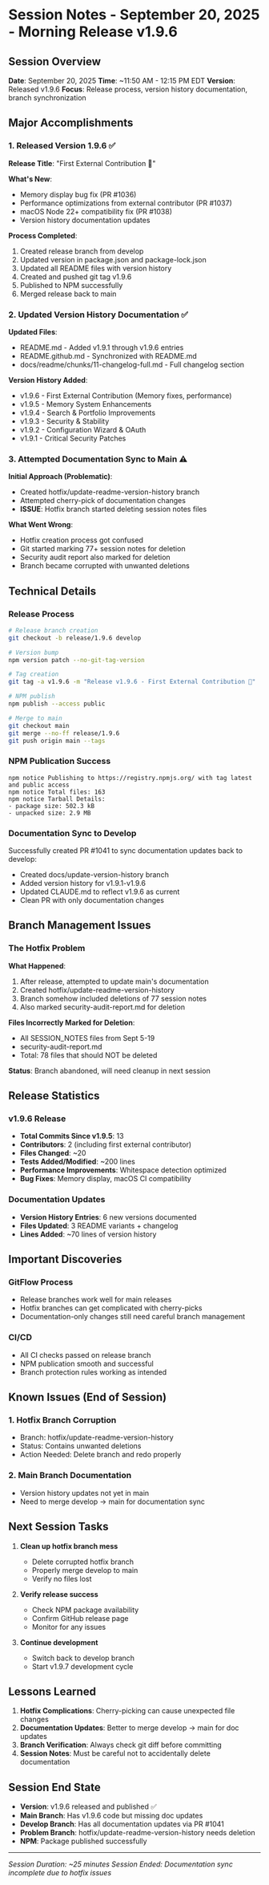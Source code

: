 # Session Notes - September 20, 2025 - Morning Release v1.9.6

## Session Overview
**Date**: September 20, 2025
**Time**: ~11:50 AM - 12:15 PM EDT
**Version**: Released v1.9.6
**Focus**: Release process, version history documentation, branch synchronization

## Major Accomplishments

### 1. Released Version 1.9.6 ✅
**Release Title**: "First External Contribution 🎉"

**What's New**:
- Memory display bug fix (PR #1036)
- Performance optimizations from external contributor (PR #1037)
- macOS Node 22+ compatibility fix (PR #1038)
- Version history documentation updates

**Process Completed**:
1. Created release branch from develop
2. Updated version in package.json and package-lock.json
3. Updated all README files with version history
4. Created and pushed git tag v1.9.6
5. Published to NPM successfully
6. Merged release back to main

### 2. Updated Version History Documentation ✅
**Updated Files**:
- README.md - Added v1.9.1 through v1.9.6 entries
- README.github.md - Synchronized with README.md
- docs/readme/chunks/11-changelog-full.md - Full changelog section

**Version History Added**:
- v1.9.6 - First External Contribution (Memory fixes, performance)
- v1.9.5 - Memory System Enhancements
- v1.9.4 - Search & Portfolio Improvements
- v1.9.3 - Security & Stability
- v1.9.2 - Configuration Wizard & OAuth
- v1.9.1 - Critical Security Patches

### 3. Attempted Documentation Sync to Main ⚠️
**Initial Approach (Problematic)**:
- Created hotfix/update-readme-version-history branch
- Attempted cherry-pick of documentation changes
- **ISSUE**: Hotfix branch started deleting session notes files

**What Went Wrong**:
- Hotfix creation process got confused
- Git started marking 77+ session notes for deletion
- Security audit report also marked for deletion
- Branch became corrupted with unwanted deletions

## Technical Details

### Release Process
```bash
# Release branch creation
git checkout -b release/1.9.6 develop

# Version bump
npm version patch --no-git-tag-version

# Tag creation
git tag -a v1.9.6 -m "Release v1.9.6 - First External Contribution 🎉"

# NPM publish
npm publish --access public

# Merge to main
git checkout main
git merge --no-ff release/1.9.6
git push origin main --tags
```

### NPM Publication Success
```
npm notice Publishing to https://registry.npmjs.org/ with tag latest and public access
npm notice Total files: 163
npm notice Tarball Details:
- package size: 502.3 kB
- unpacked size: 2.9 MB
```

### Documentation Sync to Develop
Successfully created PR #1041 to sync documentation updates back to develop:
- Created docs/update-version-history branch
- Added version history for v1.9.1-v1.9.6
- Updated CLAUDE.md to reflect v1.9.6 as current
- Clean PR with only documentation changes

## Branch Management Issues

### The Hotfix Problem
**What Happened**:
1. After release, attempted to update main's documentation
2. Created hotfix/update-readme-version-history
3. Branch somehow included deletions of 77 session notes
4. Also marked security-audit-report.md for deletion

**Files Incorrectly Marked for Deletion**:
- All SESSION_NOTES files from Sept 5-19
- security-audit-report.md
- Total: 78 files that should NOT be deleted

**Status**: Branch abandoned, will need cleanup in next session

## Release Statistics

### v1.9.6 Release
- **Total Commits Since v1.9.5**: 13
- **Contributors**: 2 (including first external contributor)
- **Files Changed**: ~20
- **Tests Added/Modified**: ~200 lines
- **Performance Improvements**: Whitespace detection optimized
- **Bug Fixes**: Memory display, macOS CI compatibility

### Documentation Updates
- **Version History Entries**: 6 new versions documented
- **Files Updated**: 3 README variants + changelog
- **Lines Added**: ~70 lines of version history

## Important Discoveries

### GitFlow Process
- Release branches work well for main releases
- Hotfix branches can get complicated with cherry-picks
- Documentation-only changes still need careful branch management

### CI/CD
- All CI checks passed on release branch
- NPM publication smooth and successful
- Branch protection rules working as intended

## Known Issues (End of Session)

### 1. Hotfix Branch Corruption
- Branch: hotfix/update-readme-version-history
- Status: Contains unwanted deletions
- Action Needed: Delete branch and redo properly

### 2. Main Branch Documentation
- Version history updates not yet in main
- Need to merge develop → main for documentation sync

## Next Session Tasks

1. **Clean up hotfix branch mess**
   - Delete corrupted hotfix branch
   - Properly merge develop to main
   - Verify no files lost

2. **Verify release success**
   - Check NPM package availability
   - Confirm GitHub release page
   - Monitor for any issues

3. **Continue development**
   - Switch back to develop branch
   - Start v1.9.7 development cycle

## Lessons Learned

1. **Hotfix Complications**: Cherry-picking can cause unexpected file changes
2. **Documentation Updates**: Better to merge develop → main for doc updates
3. **Branch Verification**: Always check git diff before committing
4. **Session Notes**: Must be careful not to accidentally delete documentation

## Session End State

- **Version**: v1.9.6 released and published ✅
- **Main Branch**: Has v1.9.6 code but missing doc updates
- **Develop Branch**: Has all documentation updates via PR #1041
- **Problem Branch**: hotfix/update-readme-version-history needs deletion
- **NPM**: Package published successfully

---

*Session Duration: ~25 minutes*
*Session Ended: Documentation sync incomplete due to hotfix issues*